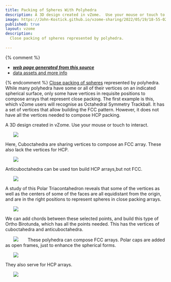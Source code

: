 ```yaml
---
title: Packing of Spheres With Polyhedra
description: A 3D design created in vZome.  Use your mouse or touch to interact.
image: https://John-Kostick.github.io/vzome-sharing/2022/05/19/18-55-02-Octagonal-Trackball-FCCvZome/Octagonal-Trackball-FCCvZome.png
published: true
layout: vzome
description:
  Close packing of spheres represented by polyhedra.  
 
---
```


{% comment %}
 - [***web page generated from this source***](<https://John-Kostick.github.io/vzome-sharing/2022/05/19/Octagonal-Trackball-FCCvZome-18-55-02.html>)
 - [data assets and more info](<https://github.com/John-Kostick/vzome-sharing/tree/main/2022/05/19/18-55-02-Octagonal-Trackball-FCCvZome/>)
 
{% endcomment %}
  [Close packing of spheres](https://en.wikipedia.org/wiki/Close-packing_of_equal_spheres) represented by polyhedra. While many polyhedra have some or all of their vertices on an indicated spherical surface, only some have vertices in requisite positions to compose arrays that represent close packing.  The first example is this, which vZome users will recognise as Octahedral Symmetry Trackball. It has a set of vertices that allow building the FCC pattern. However, it does not have all the vertices needed to compose HCP packing.

A 3D design created in vZome.  Use your mouse or touch to interact.

<vzome-viewer style="width: 87%; height: 60vh; margin: 5%"
       src="https://John-Kostick.github.io/vzome-sharing/2022/05/19/18-55-02-Octagonal-Trackball-FCCvZome/Octagonal-Trackball-FCCvZome.vZome" >
  <img src="https://John-Kostick.github.io/vzome-sharing/2022/05/19/18-55-02-Octagonal-Trackball-FCCvZome/Octagonal-Trackball-FCCvZome.png" />
</vzome-viewer>

Here, Cuboctahedra are sharing vertices to compose an FCC array.  These also lack the vertices for HCP.  

<vzome-viewer style="width: 87%; height: 60vh; margin: 5%"
      src="https://John-Kostick.github.io/vzome-sharing/2022/05/20/09-03-06-FCC-with-cuboctas/FCC-with-cuboctas.vZome" >
 <img src="https://John-Kostick.github.io/vzome-sharing/2022/05/20/09-03-06-FCC-with-cuboctas/FCC-with-cuboctas.png" />
</vzome-viewer>

Anticuboctahedra can be used ton build HCP arrays,but not FCC.

<vzome-viewer style="width: 87%; height: 60vh; margin: 5%"
      src="https://John-Kostick.github.io/vzome-sharing/2022/05/20/09-19-44-HCP-with-anti-cuboctas/HCP-with-anti-cuboctas.vZome" >
 <img src="https://John-Kostick.github.io/vzome-sharing/2022/05/20/09-19-44-HCP-with-anti-cuboctas/HCP-with-anti-cuboctas.png" />
</vzome-viewer>

A study of this Polar Triacontahedron reveals that some of the vertices as well as the centers of some of the faces are all equidistant from the origin, and are in the right positions to represent spheres in close packing arrays. 

<vzome-viewer style="width: 87%; height: 60vh; margin: 5%"
      src="https://John-Kostick.github.io/vzome-sharing/2022/05/19/19-01-23-Polar-Triacon-single/Polar-Triacon-single.vZome" >
 <img src="https://John-Kostick.github.io/vzome-sharing/2022/05/19/19-01-23-Polar-Triacon-single/Polar-Triacon-single.png" />
</vzome-viewer>


We can add chords between these selected points, and build this type of Ortho Birotunda, which has all the points needed. This has the vertices of cuboctahedra and anticuboctahedra.  

<vzome-viewer style="width: 87%; height: 60vh; margin: 5%"
      src="https://John-Kostick.github.io/vzome-sharing/2022/05/19/20-18-45-Polar-Triacon-chords-2/Polar-Triacon-chords-2.vZome" >
 <img src="https://John-Kostick.github.io/vzome-sharing/2022/05/19/20-18-45-Polar-Triacon-chords-2/Polar-Triacon-chords-2.png" />
</vzome-viewer>
These polyhedra can compose FCC arrays.  Polar caps are added as open frames, just to enhance the spherical forms.  

<vzome-viewer style="width: 87%; height: 60vh; margin: 5%"
      src="https://John-Kostick.github.io/vzome-sharing/2022/05/19/19-10-55-Truncated-PT-Chords-FCC/Truncated-PT-Chords-FCC.vZome" >
 <img src="https://John-Kostick.github.io/vzome-sharing/2022/05/19/19-10-55-Truncated-PT-Chords-FCC/Truncated-PT-Chords-FCC.png" />
</vzome-viewer>

They also serve for HCP arrays.

<vzome-viewer style="width: 87%; height: 60vh; margin: 5%"
      src="https://John-Kostick.github.io/vzome-sharing/2022/05/19/19-09-29-Truncated-PT-Chords-HCP/Truncated-PT-Chords-HCP.vZome" >
 <img src="https://John-Kostick.github.io/vzome-sharing/2022/05/19/19-09-29-Truncated-PT-Chords-HCP/Truncated-PT-Chords-HCP.png" />
</vzome-viewer>

